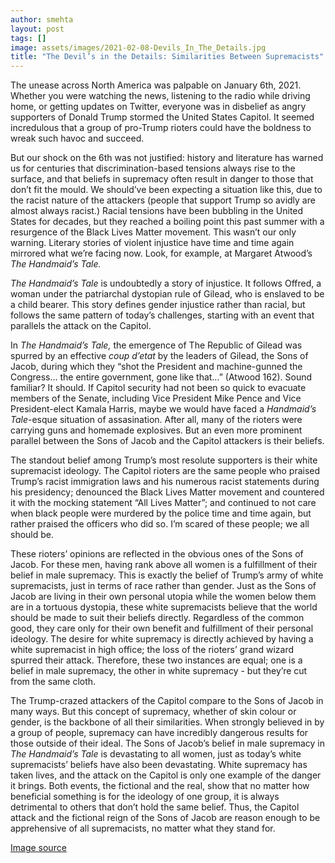 ```yaml
---
author: smehta
layout: post
tags: []
image: assets/images/2021-02-08-Devils_In_The_Details.jpg
title: "The Devil’s in the Details: Similarities Between Supremacists"
---
```


The unease across North America was palpable on January 6th, 2021.
Whether you were watching the news, listening to the radio while driving
home, or getting updates on Twitter, everyone was in disbelief as angry
supporters of Donald Trump stormed the United States Capitol. It seemed
incredulous that a group of pro-Trump rioters could have the boldness to
wreak such havoc and succeed.

But our shock on the 6th was not justified: history and literature has
warned us for centuries that discrimination-based tensions always rise
to the surface, and that beliefs in supremacy often result in danger to
those that don’t fit the mould. We should’ve been expecting a situation
like this, due to the racist nature of the attackers (people that
support Trump so avidly are almost always racist.) Racial tensions have
been bubbling in the United States for decades, but they reached a
boiling point this past summer with a resurgence of the Black Lives
Matter movement. This wasn’t our only warning. Literary stories of
violent injustice have time and time again mirrored what we’re facing
now. Look, for example, at Margaret Atwood’s *The Handmaid’s Tale.*


*The Handmaid’s Tale* is undoubtedly a story of injustice. It follows
Offred, a woman under the patriarchal dystopian rule of Gilead, who is
enslaved to be a child bearer. This story defines gender injustice
rather than racial, but follows the same pattern of today’s challenges,
starting with an event that parallels the attack on the Capitol.

In *The Handmaid’s Tale,* the emergence of The Republic of Gilead was
spurred by an effective *coup d’etat* by the leaders of Gilead, the Sons
of Jacob, during which they “shot the President and machine-gunned the
Congress… the entire government, gone like that…” (Atwood 162). Sound
familiar? It should. If Capitol security had not been so quick to
evacuate members of the Senate, including Vice President Mike Pence and
Vice President-elect Kamala Harris, maybe we would have faced a
*Handmaid’s Tale*-esque situation of assasination. After all, many of
the rioters were carrying guns and homemade explosives. But an even more
prominent parallel between the Sons of Jacob and the Capitol attackers
is their beliefs.

The standout belief among Trump’s most resolute supporters is their
white supremacist ideology. The Capitol rioters are the same people who
praised Trump’s racist immigration laws and his numerous racist
statements during his presidency; denounced the Black Lives Matter
movement and countered it with the mocking statement “All Lives Matter”;
and continued to not care when black people were murdered by the police
time and time again, but rather praised the officers who did so. I’m
scared of these people; we all should be.

These rioters’ opinions are reflected in the obvious ones of the Sons of
Jacob. For these men, having rank above all women is a fulfillment of
their belief in male supremacy. This is exactly the belief of Trump’s
army of white supremacists, just in terms of race rather than gender.
Just as the Sons of Jacob are living in their own personal utopia while
the women below them are in a tortuous dystopia, these white
supremacists believe that the world should be made to suit their beliefs
directly. Regardless of the common good, they care only for their own
benefit and fulfillment of their personal ideology. The desire for white
supremacy is directly achieved by having a white supremacist in high
office; the loss of the rioters’ grand wizard spurred their attack.
Therefore, these two instances are equal; one is a belief in male
supremacy, the other in white supremacy - but they’re cut from the same
cloth.

The Trump-crazed attackers of the Capitol compare to the Sons of Jacob
in many ways. But this concept of supremacy, whether of skin colour or
gender, is the backbone of all their similarities. When strongly
believed in by a group of people, supremacy can have incredibly
dangerous results for those outside of their ideal. The Sons of Jacob’s
belief in male supremacy in *The Handmaid’s Tale* is devastating to all
women, just as today’s white supremacists’ beliefs have also been
devastating. White supremacy has taken lives, and the attack on the
Capitol is only one example of the danger it brings. Both events, the
fictional and the real, show that no matter how beneficial something is
for the ideology of one group, it is always detrimental to others that
don’t hold the same belief. Thus, the Capitol attack and the fictional
reign of the Sons of Jacob are reason enough to be apprehensive of all
supremacists, no matter what they stand for.

[Image source](https://commons.wikimedia.org/wiki/File:DC_Capitol_Storming_IMG_7965.jpg)
